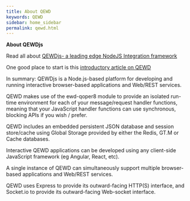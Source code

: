 ```yaml
---
title: About QEWD
keywords: QEWD
sidebar: home_sidebar
permalink: qewd.html
---
```





**About QEWDjs**

Read all about [QEWDjs- a leading edge NodeJS Integration framework](http://qewdjs.com/)

One good place to start is this [introductory article on QEWD](https://robtweed.wordpress.com/2017/04/18/having-your-node-js-cake-and-eating-it-too/)

In summary: QEWDjs is a Node.js-based platform for developing and running interactive browser-based applications and Web/REST services.

QEWD makes use of the ewd-qoper8 module to provide an isolated run-time environment for each of your message/request handler functions, meaning that your JavaScript handler functions can use synchronous, blocking APIs if you wish / prefer.

QEWD includes an embedded persistent JSON database and session store/cache using Global Storage provided by either the Redis, GT.M or Cache databases.

Interactive QEWD applications can be developed using any client-side JavaScript framework (eg Angular, React, etc).

A single instance of QEWD can simultaneously support multiple browser-based applications and Web/REST services.

QEWD uses Express to provide its outward-facing HTTP(S) interface, and Socket.io to provide its outward-facing Web-socket interface.
